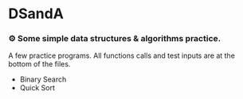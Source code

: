 # DSandA

### ⚙ Some simple data structures &amp; algorithms practice.

A few practice programs. All functions calls and test inputs are at the bottom of the files.

-   Binary Search
-   Quick Sort
